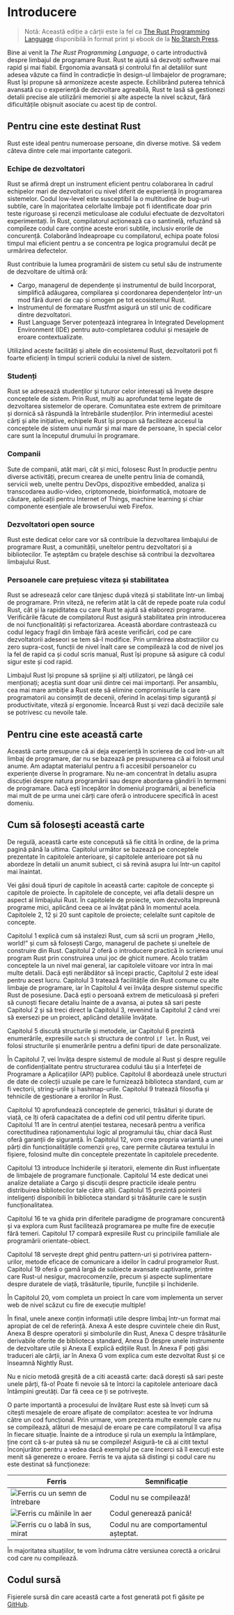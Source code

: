 # Introducere

> Notă: Această ediție a cărții este la fel ca [The Rust Programming
> Language][nsprust] disponibilă în format print și ebook de la [No Starch
> Press][nsp].

[nsprust]: https://nostarch.com/rust-programming-language-2nd-edition 
[nsp]: https://nostarch.com/

Bine ai venit la *The Rust Programming Language*, o carte introductivă despre limbajul de programare Rust. Rust te ajută să dezvolți software mai rapid și mai fiabil. Ergonomia avansată și controlul fin al detaliilor sunt adesea văzute ca fiind în contradicție în design-ul limbajelor de programare; Rust își propune să armonizeze aceste aspecte. Echilibrând puterea tehnică avansată cu o experiență de dezvoltare agreabilă, Rust te lasă să gestionezi detalii precise ale utilizării memoriei și alte aspecte la nivel scăzut, fără dificultățile obișnuit asociate cu acest tip de control.

## Pentru cine este destinat Rust

Rust este ideal pentru numeroase persoane, din diverse motive. Să vedem câteva dintre cele mai importante categorii.

### Echipe de dezvoltatori

Rust se afirmă drept un instrument eficient pentru colaborarea în cadrul echipelor mari de dezvoltatori cu nivel diferit de experiență în programarea sistemelor. Codul low-level este susceptibil la o multitudine de bug-uri subtile, care în majoritatea celorlalte limbaje pot fi identificate doar prin teste riguroase și recenzii meticuloase ale codului efectuate de dezvoltatori experimentați. În Rust, compilatorul acționează ca o santinelă, refuzând să compileze codul care conține aceste erori subtile, inclusiv erorile de concurență. Colaborând îndeaproape cu compilatorul, echipa poate folosi timpul mai eficient pentru a se concentra pe logica programului decât pe urmărirea defectelor.

Rust contribuie la lumea programării de sistem cu setul său de instrumente de dezvoltare de ultimă oră:

* Cargo, managerul de dependențe și instrumentul de build încorporat, simplifică adăugarea, compilarea și coordonarea dependențelor într-un mod fără dureri de cap și omogen pe tot ecosistemul Rust.
* Instrumentul de formatare Rustfmt asigură un stil unic de codificare dintre dezvoltatori.
* Rust Language Server potențează integrarea în Integrated Development Environment (IDE) pentru auto-completarea codului și mesajele de eroare contextualizate.

Utilizând aceste facilități și altele din ecosistemul Rust, dezvoltatorii pot fi foarte eficienți în timpul scrierii codului la nivel de sistem.

### Studenți

Rust se adresează studenților și tuturor celor interesați să învețe despre conceptele de sistem. Prin Rust, mulți au aprofundat teme legate de dezvoltarea sistemelor de operare. Comunitatea este extrem de primitoare și dornică să răspundă la întrebările studenților. Prin intermediul acestei cărți și alte inițiative, echipele Rust își propun să faciliteze accesul la conceptele de sistem unui număr și mai mare de persoane, în special celor care sunt la începutul drumului în programare.

### Companii

Sute de companii, atât mari, cât și mici, folosesc Rust în producție pentru diverse activități, precum crearea de unelte pentru linia de comandă, servicii web, unelte pentru DevOps, dispozitive embedded, analiza și transcodarea audio-video, criptomonede, bioinformatică, motoare de căutare, aplicații pentru Internet of Things, machine learning și chiar componente esențiale ale browserului web Firefox.

### Dezvoltatori open source

Rust este dedicat celor care vor să contribuie la dezvoltarea limbajului de programare Rust, a comunității, uneltelor pentru dezvoltatori și a bibliotecilor. Te așteptăm cu brațele deschise să contribui la dezvoltarea limbajului Rust.

### Persoanele care prețuiesc viteza și stabilitatea

Rust se adresează celor care tânjesc după viteză și stabilitate într-un limbaj de programare. Prin viteză, ne referim atât la cât de repede poate rula codul Rust, cât și la rapiditatea cu care Rust te ajută să elaborezi programe. Verificările făcute de compilatorul Rust asigură stabilitatea prin introducerea de noi funcționalități și refactorizarea. Această abordare contrastează cu codul legacy fragil din limbaje fără aceste verificări, cod pe care dezvoltatorii adeseori se tem să-l modifice. Prin urmărirea abstracțiilor cu zero supra-cost, funcții de nivel înalt care se compilează la cod de nivel jos la fel de rapid ca și codul scris manual, Rust își propune să asigure că codul sigur este și cod rapid.

Limbajul Rust își propune să sprijine și alți utilizatori, pe lângă cei menționați; aceștia sunt doar unii dintre cei mai importanți. Per ansamblu, cea mai mare ambiție a Rust este să elimine compromisurile la care programatorii au consimțit de decenii, oferind în același timp siguranță *și* productivitate, viteză *și* ergonomie. Încearcă Rust și vezi dacă deciziile sale se potrivesc cu nevoile tale.

## Pentru cine este această carte

Această carte presupune că ai deja experiență în scrierea de cod într-un alt limbaj de programare, dar nu se bazează pe presupunerea că ai folosit unul anume. Am adaptat materialul pentru a fi accesibil persoanelor cu experiențe diverse în programare. Nu ne-am concentrat în detaliu asupra discuției despre natura programării sau despre abordarea gândirii în termeni de programare. Dacă ești începător în domeniul programării, ai beneficia mai mult de pe urma unei cărți care oferă o introducere specifică în acest domeniu.

## Cum să folosești această carte

De regulă, această carte este concepută să fie citită în ordine, de la prima pagină până la ultima. Capitolul următor se bazează pe conceptele prezentate în capitolele anterioare, și capitolele anterioare pot să nu abordeze în detalii un anumit subiect, ci să revină asupra lui într-un capitol mai înaintat.

Vei găsi două tipuri de capitole în această carte: capitole de concepte și capitole de proiecte. În capitolele de concepte, vei afla detalii despre un aspect al limbajului Rust. În capitolele de proiecte, vom dezvolta împreună programe mici, aplicând ceea ce ai învățat până în momentul acela. Capitolele 2, 12 și 20 sunt capitole de proiecte; celelalte sunt capitole de concepte.

Capitolul 1 explică cum să instalezi Rust, cum să scrii un program „Hello, world!” și cum să folosești Cargo, managerul de pachete și uneltele de construire din Rust. Capitolul 2 oferă o introducere practică în scrierea unui program Rust prin construirea unui joc de ghicit numere. Acolo tratăm conceptele la un nivel mai general, iar capitolele viitoare vor intra în mai multe detalii. Dacă ești nerăbdător să începi practic, Capitolul 2 este ideal pentru acest lucru. Capitolul 3 tratează facilitățile din Rust comune cu alte limbaje de programare, iar în Capitolul 4 vei învăța despre sistemul specific Rust de posesiune. Dacă ești o persoană extrem de meticuloasă și preferi să cunoști fiecare detaliu înainte de a avansa, ai putea să sari peste Capitolul 2 și să treci direct la Capitolul 3, revenind la Capitolul 2 când vrei să exersezi pe un proiect, aplicând detaliile învățate.

Capitolul 5 discută structurile și metodele, iar Capitolul 6 prezintă enumerările, expresiile `match` și structura de control `if let`. În Rust, vei folosi structurile și enumerările pentru a defini tipuri de date personalizate.

În Capitolul 7, vei învăța despre sistemul de module al Rust și despre regulile de confidențialitate pentru structurarea codului tău și a Interfeței de Programare a Aplicațiilor (API) publice. Capitolul 8 abordează unele structuri de date de colecții uzuale pe care le furnizează biblioteca standard, cum ar fi vectorii, string-urile și hashmap-urile. Capitolul 9 tratează filosofia și tehnicile de gestionare a erorilor în Rust.

Capitolul 10 aprofundează conceptele de generici, trăsături și durate de viață, ce îți oferă capacitatea de a defini cod util pentru diferite tipuri. Capitolul 11 are în centrul atenției testarea, necesară pentru a verifica corectitudinea raționamentului logic al programului tău, chiar dacă Rust oferă garanții de siguranță. În Capitolul 12, vom crea propria variantă a unei părți din funcționalitățile comenzii `grep`, care permite căutarea textului în fișiere, folosind multe din conceptele prezentate în capitolele precedente.

Capitolul 13 introduce închiderile și iteratorii, elemente din Rust influențate de limbajele de programare funcționale. Capitolul 14 este dedicat unei analize detaliate a Cargo și discuții despre practicile ideale pentru distribuirea bibliotecilor tale către alții. Capitolul 15 prezintă pointerii inteligenți disponibili în biblioteca standard și trăsăturile care le susțin funcționalitatea.

Capitolul 16 te va ghida prin diferitele paradigme de programare concurentă și va explora cum Rust facilitează programarea pe multe fire de execuție fără temeri. Capitolul 17 compară expresiile Rust cu principiile familiale ale programării orientate-obiect. 

Capitolul 18 servește drept ghid pentru pattern-uri și potrivirea pattern-urilor, metode eficace de comunicare a ideilor în cadrul programelor Rust. Capitolul 19 oferă o gamă largă de subiecte avansate captivante, printre care Rust-ul nesigur, macrocomenzile, precum și aspecte suplimentare despre duratele de viață, trăsăturile, tipurile, funcțiile și închiderile.

În Capitolul 20, vom completa un proiect în care vom implementa un server web de nivel scăzut cu fire de execuție multiple!

În final, unele anexe conțin informații utile despre limbaj într-un format mai apropiat de cel de referință. Anexa A este despre cuvintele cheie din Rust, Anexa B despre operatorii și simbolurile din Rust, Anexa C despre trăsăturile derivabile oferite de biblioteca standard, Anexa D despre unele instrumente de dezvoltare utile și Anexa E explică edițiile Rust. În Anexa F poți găsi traduceri ale cărții, iar în Anexa G vom explica cum este dezvoltat Rust și ce înseamnă Nightly Rust.

Nu e nicio metodă greșită de a citi această carte: dacă dorești să sari peste unele părți, fă-o! Poate fi nevoie să te întorci la capitolele anterioare dacă întâmpini greutăți. Dar fă ceea ce ți se potrivește.

<span id="ferris"></span>

O parte importantă a procesului de învățare Rust este să înveți cum să citești mesajele de eroare afișate de compilator: acestea te vor îndruma către un cod funcțional. Prin urmare, vom prezenta multe exemple care nu se compilează, alături de mesajul de eroare pe care compilatorul îl va afișa în fiecare situație. Înainte de a introduce și rula un exemplu la întâmplare, ține cont că s-ar putea să nu se compileze! Asigură-te că ai citit textul înconjurător pentru a vedea dacă exemplul pe care încerci să îl execuți este menit să genereze o eroare. Ferris te va ajuta să distingi și codul care nu este destinat să funcționeze:

| Ferris                                                                                                           | Semnificație                                     |
|------------------------------------------------------------------------------------------------------------------|--------------------------------------------------|
| <img src="img/ferris/does_not_compile.svg" class="ferris-explain" alt="Ferris cu un semn de întrebare"/>         | Codul nu se compilează!                          |
| <img src="img/ferris/panics.svg" class="ferris-explain" alt="Ferris cu mâinile în aer"/>                         | Codul generează panică!                          |
| <img src="img/ferris/not_desired_behavior.svg" class="ferris-explain" alt="Ferris cu o labă în sus, mirat"/>     | Codul nu are comportamentul așteptat.            |

În majoritatea situațiilor, te vom îndruma către versiunea corectă a oricărui cod care nu compilează.

## Codul sursă

Fișierele sursă din care această carte a fost generată pot fi găsite pe [GitHub][book].

[book]: https://github.com/rust-lang/book/tree/main/src
